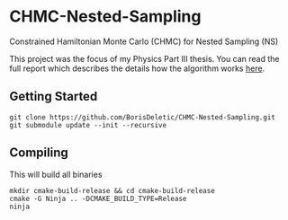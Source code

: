 # CHMC-Nested-Sampling
Constrained Hamiltonian Monte Carlo (CHMC) for Nested Sampling (NS)

This project was the focus of my Physics Part III thesis. 
You can read the full report which describes the details how the algorithm works
[here](https://github.com/BorisDeletic/CHMC-Nested-Sampling/blob/main/boris_deletic_report.pdf).

## Getting Started

```angular2html
git clone https://github.com/BorisDeletic/CHMC-Nested-Sampling.git
git submodule update --init --recursive
```

## Compiling

This will build all binaries

```angular2html
mkdir cmake-build-release && cd cmake-build-release
cmake -G Ninja .. -DCMAKE_BUILD_TYPE=Release
ninja
```